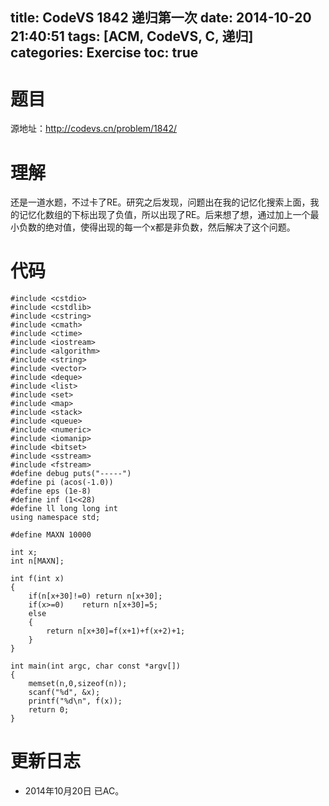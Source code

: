title: CodeVS 1842 递归第一次
date: 2014-10-20 21:40:51
tags: [ACM, CodeVS, C, 递归]
categories: Exercise
toc: true
---
# 题目	
源地址：http://codevs.cn/problem/1842/

# 理解
还是一道水题，不过卡了RE。研究之后发现，问题出在我的记忆化搜索上面，我的记忆化数组的下标出现了负值，所以出现了RE。后来想了想，通过加上一个最小负数的绝对值，使得出现的每一个x都是非负数，然后解决了这个问题。

<!-- more -->

# 代码
```
#include <cstdio>
#include <cstdlib>
#include <cstring>
#include <cmath>
#include <ctime>
#include <iostream>
#include <algorithm>
#include <string>
#include <vector>
#include <deque>
#include <list>
#include <set>
#include <map>
#include <stack>
#include <queue>
#include <numeric>
#include <iomanip>
#include <bitset>
#include <sstream>
#include <fstream>
#define debug puts("-----")
#define pi (acos(-1.0))
#define eps (1e-8)
#define inf (1<<28)
#define ll long long int
using namespace std;

#define MAXN 10000

int x;
int n[MAXN];

int f(int x)
{
    if(n[x+30]!=0) return n[x+30];
    if(x>=0)    return n[x+30]=5;
    else
    {
        return n[x+30]=f(x+1)+f(x+2)+1;
    }
}

int main(int argc, char const *argv[])
{
	memset(n,0,sizeof(n));
	scanf("%d", &x);
	printf("%d\n", f(x));
	return 0;
}
```

# 更新日志
- 2014年10月20日 已AC。